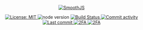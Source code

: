 <p align="center">
  <a href="https://smoothjs.org" target="blank">
    <img src="https://avatars.githubusercontent.com/u/80130774?s=200&v=4" alt="SmoothJS" />
  </a>
  <br>
</p>

<p align="center">
  <a href="https://github.com/smoothjs/config/blob/master/LICENSE">
    <img src="https://img.shields.io/badge/License-MIT-blue.svg" alt="License: MIT">
  </a>
  <img src="https://img.shields.io/badge/node-%3E%3D10-brightgreen.svg" alt="node version">
  <a href="https://github.com/smoothjs/config/actions">
    <img src="https://github.com/smoothjs/config/workflows/Test/badge.svg" alt="Build Status">
  </a>
  <a href="https://github.com/smoothjs/config/commits/master">
    <img src="https://img.shields.io/github/commit-activity/y/smoothjs/config.svg" alt="Commit activity">
  </a>
  <a href="https://github.com/smoothjs/config/commits/master">
    <img src="https://img.shields.io/github/last-commit/smoothjs/config.svg" alt="Last commit">
  </a>
  <a href="https://img.shields.io/badge/2FA-npm,%20GitHub-green.svg">
    <img src="https://img.shields.io/badge/2FA-npm,%20GitHub-green.svg" alt="2FA">
  </a>
  <a href="https://discord.gg/S4NxkwHMKU">
    <img src="https://img.shields.io/badge/Chat-Discord-blue.svg" alt="2FA">
  </a>
</p>
